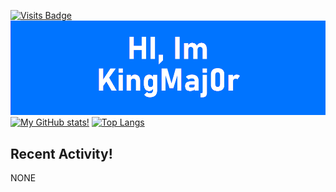 [![Visits Badge](https://badges.pufler.dev/visits/misly16/misly16)](https://badges.pufler.dev)
[![Profile](https://raw.githubusercontent.com/kingmaj0r/KingMaj0r/master/index.png)](https://github.com/KingMaj0r)
<br>
[![My GitHub stats!](https://github-readme-stats.vercel.app/api?username=KingMaj0r&show_icons=true&theme=dracula)](https://github.com/KingMaj0r)
[![Top Langs](https://github-readme-stats.vercel.app/api/top-langs/?username=KingMaj0r&theme=dracula&layout=compact)](https://github.com/KingMaj0r)
<br>


## Recent Activity!
<!--START_SECTION:activity-->
NONE 
<!--END_SECTION:activity-->
